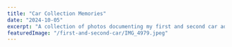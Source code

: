 ```yaml
---
title: "Car Collection Memories"
date: "2024-10-05"
excerpt: "A collection of photos documenting my first and second car adventures from 2018 to 2024"
featuredImage: "/first-and-second-car/IMG_4979.jpeg"
---
```

